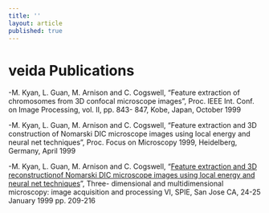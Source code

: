 ```yaml
---
title: ''
layout: article
published: true
---
```

# veida Publications



-M. Kyan, L. Guan, M. Arnison and C. Cogswell, “Feature extraction of chromosomes from
3D confocal microscope images”, Proc. IEEE Int. Conf. on Image Processing, vol. II, pp. 843-
847, Kobe, Japan, October 1999

-M. Kyan, L. Guan, M. Arnison and C. Cogswell, “Feature extraction and 3D construction
of Nomarski DIC microscope images using local energy and neural net techniques”, Proc. Focus
on Microscopy 1999, Heidelberg, Germany, April 1999

-M. Kyan, L. Guan, M. Arnison and C. Cogswell, “[Feature extraction and 3D reconstructionof Nomarski DIC microscope images using local energy and neural net techniques](https://github.com/veidalab/veidalab.github.io/blob/master/papers/209_1.pdf)”, Three-
dimensional and multidimensional microscopy: image acquisition and processing VI, SPIE, San
Jose CA, 24-25 January 1999 pp. 209-216
